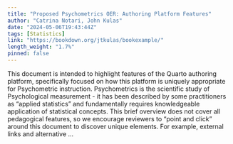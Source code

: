 ```yaml
---
title: "Proposed Psychometrics OER: Authoring Platform Features"
author: "Catrina Notari, John Kulas"
date: "2024-05-06T19:43:44Z"
tags: [Statistics]
link: "https://bookdown.org/jtkulas/bookexample/"
length_weight: "1.7%"
pinned: false
---
```


This document is intended to highlight features of the Quarto authoring platform, specifically focused on how this platform is uniquely appropriate for Psychometric instruction. Psychometrics is the scientific study of Psychological measurement - it has been described by some practitioners as “applied statistics” and fundamentally requires knowledgeable application of statistical concepts. This brief overview does not cover all pedagogical features, so we encourage reviewers to “point and click” around this document to discover unique elements. For example, external links and alternative ...
